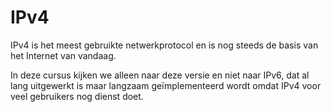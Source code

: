 # IPv4
IPv4 is het meest gebruikte netwerkprotocol en is nog steeds de basis van het Internet van vandaag.

In deze cursus kijken we alleen naar deze versie en niet naar IPv6, dat al lang uitgewerkt is maar langzaam geïmplementeerd wordt omdat IPv4 voor veel gebruikers nog dienst doet.
